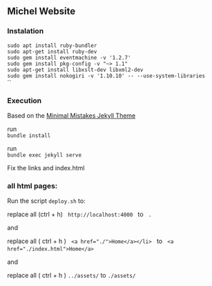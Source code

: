 ## Michel Website 

### Instalation  

`sudo apt install ruby-bundler`  
`sudo apt-get install ruby-dev`  
`sudo gem install eventmachine -v '1.2.7'`  
`sudo gem install pkg-config -v "~> 1.1"`  
`sudo apt-get install libxslt-dev libxml2-dev`  
`sudo gem install nokogiri -v '1.10.10' -- --use-system-libraries`  
``  




### Execution

Based on the [Minimal Mistakes Jekyll Theme](https://mmistakes.github.io/minimal-mistakes/)

run  
`bundle install`  

run   
`bundle exec jekyll serve` 

Fix the links and index.html 

### all html pages:

Run the script `deploy.sh` to:  

replace all (ctrl + h)  
`http://localhost:4000`  
to  
`.`  

and  

replace all ( ctrl + h )  
`<a href="./">Home</a></li>`  
to  
`<a href="./index.html">Home</a>`  

and 

replace all ( ctrl + h )
`../assets/`
to
`./assets/`
